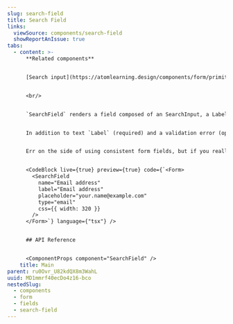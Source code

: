```yaml
---
slug: search-field
title: Search Field
links:
  viewSource: components/search-field
  showReportAnIssue: true
tabs:
  - content: >-
      **Related components**


      [Search input](https://atomlearning.design/components/form/primitives/search-input)


      <br/>


      `SearchField` renders a field composed of an SearchInput, a Label and a InlineMessage. It is the preferred way to render a form field for search inputs.


      In addition to text `Label` (required) and a validation error (optional), `SearchField` accepts all the same props as `SearchInput` and will pass them on to the `SearchInput` it renders. However, as with all our composed components, `SearchField`’s `css` prop will be applied to a containing `Box`—the styling of the individual components inside `SearchField` cannot be altered.


      Err on the side of using consistent form fields, but if you really need something with different styling then consider composing your own field from the `SearchInput`, `Label` and `InlineMessage` components.


      <CodeBlock live={true} preview={true} code={`<Form>
        <SearchField
          name="Email address"
          label="Email address"
          placeholder="your.name@example.com"
          type="email"
          css={{ width: 320 }}
        />
      </Form>`} language={"tsx"} />


      ## API Reference


      <ComponentProps component="SearchField" />
    title: Main
parent: ru0Ovr_U82kdQX8m3WahL
uuid: MD1mmrf40ecDo4z16-bco
nestedSlug:
  - components
  - form
  - fields
  - search-field
---
```

